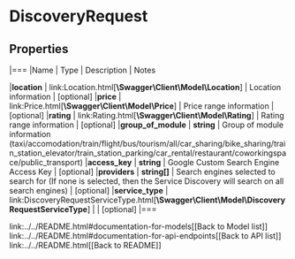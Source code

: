 # DiscoveryRequest

## Properties
|===
|Name | Type | Description | Notes

|**location** | link:Location.html[**\Swagger\Client\Model\Location**] | Location information | [optional] 
|**price** | link:Price.html[**\Swagger\Client\Model\Price**] | Price range information | [optional] 
|**rating** | link:Rating.html[**\Swagger\Client\Model\Rating**] | Rating range information | [optional] 
|**group_of_module** | **string** | Group of module information (taxi/accomodation/train/flight/bus/tourism/all/car_sharing/bike_sharing/train_station_elevator/train_station_parking/car_rental/restaurant/coworkingspace/public_transport)
|**access_key** | **string** | Google Custom Search Engine Access Key | [optional] 
|**providers** | **string[]** | Search engines selected to search for (If none is selected, then the Service Discovery will search on all search engines) | [optional] 
|**service_type** | link:DiscoveryRequestServiceType.html[**\Swagger\Client\Model\DiscoveryRequestServiceType**] |  | [optional] 
|===

link:../../README.html#documentation-for-models[[Back to Model list]] link:../../README.html#documentation-for-api-endpoints[[Back to API list]] link:../../README.html[[Back to README]]